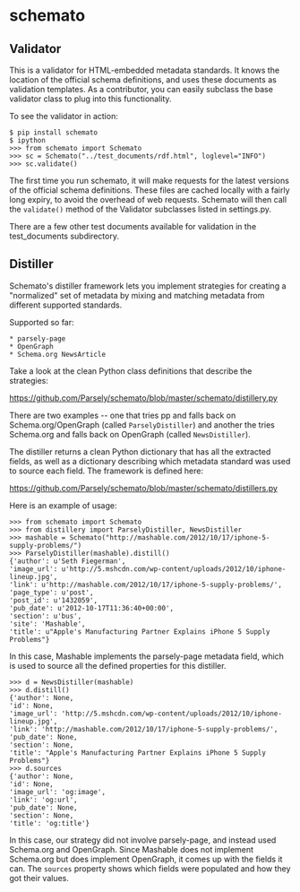 schemato
========

Validator
---------

This is a validator for HTML-embedded metadata standards. It knows the
location of the official schema definitions, and uses these documents as
validation templates. As a contributor, you can easily subclass the base
validator class to plug into this functionality.

To see the validator in action:

    $ pip install schemato
    $ ipython
    >>> from schemato import Schemato
    >>> sc = Schemato("../test_documents/rdf.html", loglevel="INFO")
    >>> sc.validate()

The first time you run schemato, it will make requests for the latest versions
of the official schema definitions. These files are cached locally with
a fairly long expiry, to avoid the overhead of web requests. Schemato will
then call the ``validate()`` method of the Validator subclasses listed in
settings.py.

There are a few other test documents available for validation in the
test\_documents subdirectory.

Distiller
---------

Schemato's distiller framework lets you implement strategies for creating a "normalized" set of metadata by mixing and matching metadata from different supported standards.

Supported so far:

    * parsely-page
    * OpenGraph
    * Schema.org NewsArticle

Take a look at the clean Python class definitions that describe the strategies:

https://github.com/Parsely/schemato/blob/master/schemato/distillery.py

There are two examples -- one that tries pp and falls back on
Schema.org/OpenGraph (called ``ParselyDistiller``) and another the tries Schema.org
and falls back on OpenGraph (called ``NewsDistiller``).

The distiller returns a clean Python dictionary that has all the extracted
fields, as well as a dictionary describing which metadata standard was used to
source each field. The framework is defined here:

https://github.com/Parsely/schemato/blob/master/schemato/distillers.py

Here is an example of usage:

    >>> from schemato import Schemato
    >>> from distillery import ParselyDistiller, NewsDistiller
    >>> mashable = Schemato("http://mashable.com/2012/10/17/iphone-5-supply-problems/")
    >>> ParselyDistiller(mashable).distill()
    {'author': u'Seth Fiegerman',
    'image_url': u'http://5.mshcdn.com/wp-content/uploads/2012/10/iphone-lineup.jpg',
    'link': u'http://mashable.com/2012/10/17/iphone-5-supply-problems/',
    'page_type': u'post',
    'post_id': u'1432059',
    'pub_date': u'2012-10-17T11:36:40+00:00',
    'section': u'bus',
    'site': 'Mashable',
    'title': u"Apple's Manufacturing Partner Explains iPhone 5 Supply Problems"}

In this case, Mashable implements the parsely-page metadata field, which is
used to source all the defined properties for this distiller.

    >>> d = NewsDistiller(mashable)
    >>> d.distill()
    {'author': None,
    'id': None,
    'image_url': 'http://5.mshcdn.com/wp-content/uploads/2012/10/iphone-lineup.jpg',
    'link': 'http://mashable.com/2012/10/17/iphone-5-supply-problems/',
    'pub_date': None,
    'section': None,
    'title': "Apple's Manufacturing Partner Explains iPhone 5 Supply Problems"}
    >>> d.sources
    {'author': None,
    'id': None,
    'image_url': 'og:image',
    'link': 'og:url',
    'pub_date': None,
    'section': None,
    'title': 'og:title'}

In this case, our strategy did not involve parsely-page, and instead used
Schema.org and OpenGraph. Since Mashable does not implement Schema.org but does
implement OpenGraph, it comes up with the fields it can. The ``sources`` property 
shows which fields were populated and how they got their values.
